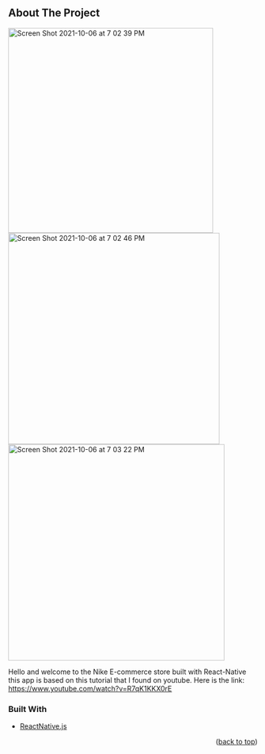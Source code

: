 <!-- ABOUT THE PROJECT -->
## About The Project

<img width="414" alt="Screen Shot 2021-10-06 at 7 02 39 PM" src="https://user-images.githubusercontent.com/53272853/136296348-de6d7c13-8bd5-4420-ac99-0b24ab4ac338.png">
<img width="427" alt="Screen Shot 2021-10-06 at 7 02 46 PM" src="https://user-images.githubusercontent.com/53272853/136296353-abd8b323-5cff-4f3c-b515-d7b1fd0d4144.png">
<img width="437" alt="Screen Shot 2021-10-06 at 7 03 22 PM" src="https://user-images.githubusercontent.com/53272853/136296358-0f1671c7-e188-489c-b9ca-fb85c0250e89.png">

Hello and welcome to the Nike E-commerce store built with React-Native this app is based on this tutorial that I found on youtube.
Here is the link: https://www.youtube.com/watch?v=R7qK1KKX0rE

### Built With

* [ReactNative.js](https://reactnative.dev)

<p align="right">(<a href="#top">back to top</a>)</p>
